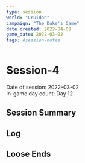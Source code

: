 ```yaml
---
type: session
world: "Cruidan"
campaign: "The Duke's Game"
date created: 2022-04-09
game_date: 2022-03-02
tags: #session-notes
---
```

# Session-4
Date of session: 2022-03-02  
In-game day count: Day 12



## Session Summary

## Log

## Loose Ends

